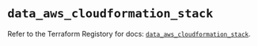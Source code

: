 # `data_aws_cloudformation_stack`

Refer to the Terraform Registory for docs: [`data_aws_cloudformation_stack`](https://www.terraform.io/docs/providers/aws/d/cloudformation_stack).

